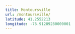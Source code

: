 ```yaml
---
title: Montoursville
url: /montoursville/
latitude: 41.2552213
longitude: -76.91289280000001
---
```

